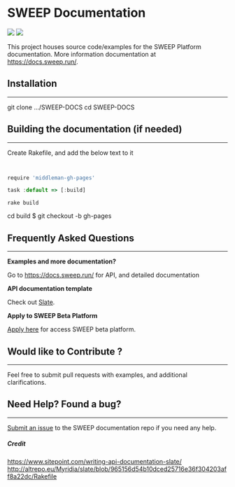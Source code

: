 # SWEEP Documentation

[![](https://img.shields.io/badge/license-Apache%202.0-blue.svg)](./LICENSE)
[![](https://img.shields.io/badge/framework-Slate-orange.svg)](http://lord.github.io/slate)

This project houses source code/examples for the SWEEP Platform documentation. More information documentation at https://docs.sweep.run/.


## Installation
--------------------------

git clone .../SWEEP-DOCS
cd SWEEP-DOCS

## Building the documentation (if needed)
-----------------------------------------

Create Rakefile, and add the below text to it

```javascript


require 'middleman-gh-pages'

task :default => [:build]
```

```console
rake build
```


cd build
$ git checkout -b gh-pages

## Frequently Asked Questions
--------------------------

**Examples and more documentation?**

Go to https://docs.sweep.run/ for API, and detailed documentation


**API documentation template**

Check out [Slate](lord.github.io/slate).

**Apply to SWEEP Beta Platform**

[Apply here](https://beta.sweep.run) for access SWEEP beta platform.

## Would like to Contribute ?
------------------------------

Feel free to submit pull requests with examples, and additional clarifications.



## Need Help? Found a bug?
-----------------------

[Submit an issue](https://github.com/sweep-inc/SWEEP-DOCS/issues) to the SWEEP documentation repo if you need any help. 


##### Credit
https://www.sitepoint.com/writing-api-documentation-slate/
http://altrepo.eu/Myridia/slate/blob/965156d54b10dced25716e36f304203aff8a22dc/Rakefile
